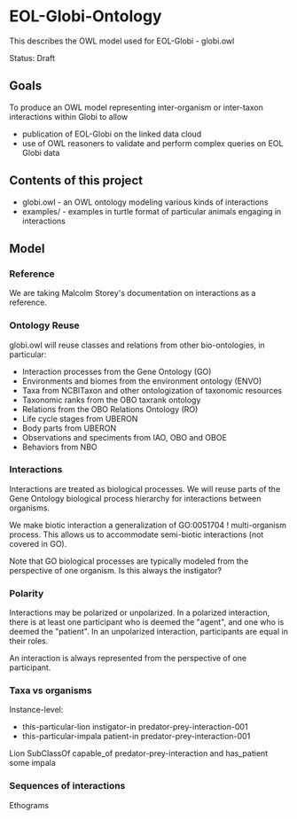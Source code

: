 # EOL-Globi-Ontology

This describes the OWL model used for EOL-Globi - globi.owl

Status: Draft

## Goals

To produce an OWL model representing inter-organism or inter-taxon
interactions within Globi to allow

 * publication of EOL-Globi on the linked data cloud
 * use of OWL reasoners to validate and perform complex queries on EOL Globi data

## Contents of this project

 * globi.owl - an OWL ontology modeling various kinds of interactions
 * examples/ - examples in turtle format of particular animals engaging in interactions

## Model

### Reference

We are taking Malcolm Storey's documentation on interactions as a reference.

### Ontology Reuse

globi.owl will reuse classes and relations from other bio-ontologies,
in particular:

 * Interaction processes from the Gene Ontology (GO)
 * Environments and biomes from the environment ontology (ENVO)
 * Taxa from NCBITaxon and other ontologization of taxonomic resources
 * Taxonomic ranks from the OBO taxrank ontology
 * Relations from the OBO Relations Ontology (RO)
 * Life cycle stages from UBERON
 * Body parts from UBERON
 * Observations and speciments from IAO, OBO and OBOE
 * Behaviors from NBO

### Interactions

Interactions are treated as biological processes. We will reuse parts
of the Gene Ontology biological process hierarchy for interactions
between organisms.

We make biotic interaction a generalization of GO:0051704 !
multi-organism process. This allows us to accommodate semi-biotic
interactions (not covered in GO).

Note that GO biological processes are typically modeled from the
perspective of one organism. Is this always the instigator?

### Polarity

Interactions may be polarized or unpolarized. In a polarized
interaction, there is at least one participant who is deemed the
"agent", and one who is deemed the "patient". In an unpolarized
interaction, participants are equal in their roles.

An interaction is always represented from the perspective of one
participant.

### Taxa vs organisms

Instance-level:

 * this-particular-lion instigator-in predator-prey-interaction-001
 * this-particular-impala patient-in predator-prey-interaction-001

Lion SubClassOf capable_of predator-prey-interaction and has_patient some impala

### Sequences of interactions

Ethograms
